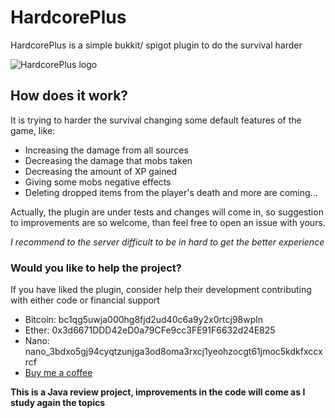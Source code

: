 # HardcorePlus
HardcorePlus is a simple bukkit/ spigot plugin to do the survival harder

![HardcorePlus logo](https://i.imgur.com/uBYR4So.png)

## How does it work?
It is trying to harder the survival changing some default features of the game, like:
- Increasing the damage from all sources
- Decreasing the damage that mobs taken
- Decreasing the amount of XP gained
- Giving some mobs negative effects
- Deleting dropped items from the player's death
and more are coming...
  
Actually, the plugin are under tests and changes will come in, so suggestion to improvements are so welcome, than feel 
free to open an issue with yours.

*I recommend to the server difficult to be in hard to get the better experience*

### Would you like to help the project?

If you have liked the plugin, consider help their development contributing with either code or financial support

- Bitcoin: bc1qg5uwja000hg8fjd2ud40c6a9y2x0rtcj98wpln
- Ether: 0x3d6671DDD42eD0a79CFe9cc3FE91F6632d24E825
- Nano: nano_3bdxo5gj94cyqtzunjga3od8oma3rxcj1yeohzocgt61jmoc5kdkfxccxrcf
- [Buy me a coffee](https://www.buymeacoffee.com/henrybarreto)

**This is a Java review project, improvements in the code will come as I study again the topics**
